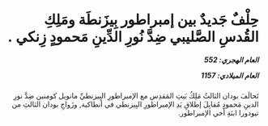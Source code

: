 <h1 dir="rtl">حِلْفٌ جَديدٌ بين إمبراطور بِيزَنطَة ومَلِكِ القُدسِ الصَّليبي ضِدَّ نُورِ الدِّينِ مَحمودٍ زِنكي .</h1>

<h5 dir="rtl">العام الهجري:  552

العام الميلادي: 1157

</h5>

<p dir="rtl">تَحالَفَ بودان الثالثُ مَلِكُ بَيتِ المَقدِس مع الإمبراطورِ البِيزنطيِّ مانويل كومنين ضِدَّ نورِ الدينِ مَحمودٍ مُقابِلَ إطلاقِ يَدِ الإمبراطورِ البِيزنطي في أنطاكية, وزَواجِ بودان الثالثِ من تيودورا ابنَةِ أخي الإمبراطور.</p></br>
